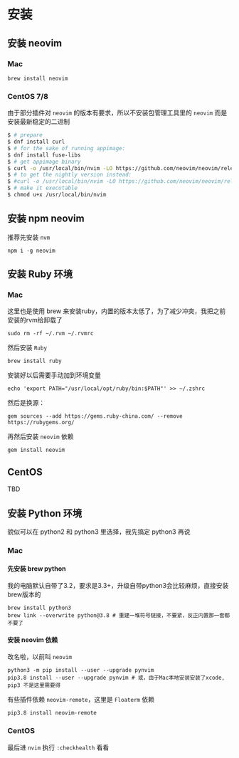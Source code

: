 # 安装

## 安装 neovim

### Mac

```
brew install neovim
```

### CentOS 7/8

由于部分插件对 `neovim` 的版本有要求，所以不安装包管理工具里的 `neovim` 而是安装最新稳定的二进制

```bash
$ # prepare
$ dnf install curl
$ # for the sake of running appimage:
$ dnf install fuse-libs
$ # get appimage binary
$ curl -o /usr/local/bin/nvim -LO https://github.com/neovim/neovim/releases/download/stable/nvim.appimage
$ # to get the nightly version instead:
$ #curl -o /usr/local/bin/nvim -LO https://github.com/neovim/neovim/releases/download/nightly/nvim.appimage
$ # make it executable
$ chmod u+x /usr/local/bin/nvim
```

## 安装 npm neovim 

推荐先安装 `nvm`

```
npm i -g neovim
```

## 安装 Ruby 环境

### Mac

这里也是使用 brew 来安装ruby，内置的版本太低了，为了减少冲突，我把之前安装的rvm给卸载了

```
sudo rm -rf ~/.rvm ~/.rvmrc
```

然后安装 `Ruby`

```
brew install ruby
```

安装好以后需要手动加到环境变量

```
echo 'export PATH="/usr/local/opt/ruby/bin:$PATH"' >> ~/.zshrc
```

然后是换源：

```
gem sources --add https://gems.ruby-china.com/ --remove https://rubygems.org/
```

再然后安装 `neovim` 依赖

```
gem install neovim
```

## CentOS

TBD

## 安装 Python 环境

貌似可以在 python2 和 python3 里选择，我先搞定 python3 再说

### Mac

#### 先安装 brew python

我的电脑默认自带了3.2，要求是3.3+，升级自带python3会比较麻烦，直接安装brew版本的

```
brew install python3
brew link --overwrite python@3.8 # 重建一堆符号链接，不要紧，反正内置那一套都不要了
```

#### 安装 neovim 依赖

改名啦，以前叫 `neovim`

```
python3 -m pip install --user --upgrade pynvim
pip3.8 install --user --upgrade pynvim # 或，由于Mac本地安装安装了xcode, pip3 不是这里需要得
```

有些插件依赖 `neovim-remote`，这里是 `Floaterm` 依赖

```
pip3.8 install neovim-remote
```

### CentOS

最后进 `nvim` 执行 `:checkhealth` 看看
